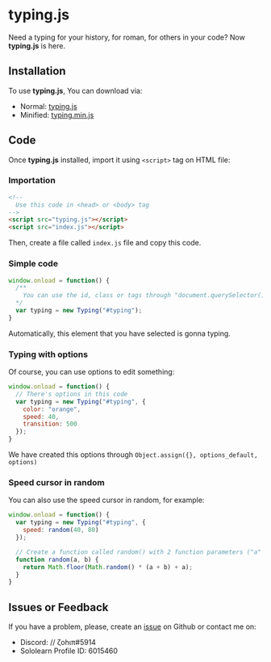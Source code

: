 # typing.js
Need a typing for your history, for roman, for others in your code? Now **typing.js** is here.

## Installation
To use **typing.js**, You can download via:
- Normal: [typing.js](https://github.com/Dob6458/typingjs/libs/typing.js)
- Minified: [typing.min.js](https://github.com/Dob6458/typingjs/libs/typing.min.js)

## Code
Once **typing.js** installed, import it using `<script>` tag on HTML file:
### Importation
```html
<!--
  Use this code in <head> or <body> tag
-->
<script src="typing.js"></script>
<script src="index.js"></script>
```

Then, create a file called `index.js` file and copy this code.
### Simple code
```js
window.onload = function() {
  /**
    You can use the id, class or tags through "document.querySelector()"
  */
  var typing = new Typing("#typing");
}
```
Automatically, this element that you have selected is gonna typing.
### Typing with options
Of course, you can use options to edit something:
```js
window.onload = function() {
  // There's options in this code
  var typing = new Typing("#typing", {
    color: "orange",
    speed: 40,
    transition: 500
  });
}
```
We have created this options through `Object.assign({}, options_default, options)`
### Speed cursor in random
You can also use the speed cursor in random, for example:
```js
window.onload = function() {
  var typing = new Typing("#typing", {
    speed: random(40, 80)
  });

  // Create a function called random() with 2 function parameters ("a" and "b")
  function random(a, b) {
    return Math.floor(Math.random() * (a + b) + a);
  }
}
```

## Issues or Feedback
If you have a problem, please, create an [issue](https://github.com/Dob6458/typingjs/issues) on Github or contact me on:
- Discord: // ζohιπ#5914
- Sololearn Profile ID: 6015460